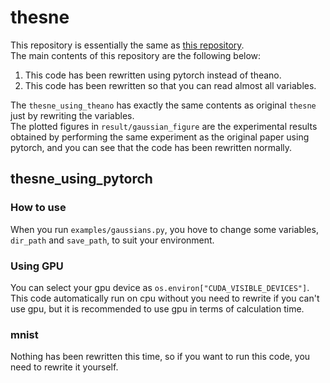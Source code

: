 # thesne
This repository is essentially the same as [this repository](https://github.com/paulorauber/thesne).  
The main contents of this repository are the following below:

1. This code has been rewritten using pytorch instead of theano.
2. This code has been rewritten so that you can read almost all variables.

The `thesne_using_theano` has exactly the same contents as original `thesne` just by rewriting the variables.  
The plotted figures in `result/gaussian_figure` are the experimental results obtained by performing the same experiment as the original paper using pytorch, and you can see that the code has been rewritten normally.


## thesne_using_pytorch
### How to use
When you run `examples/gaussians.py`, you hove to change some variables, `dir_path` and `save_path`, to suit your environment.

### Using GPU
You can select your gpu device as `os.environ["CUDA_VISIBLE_DEVICES"]`.  
This code automatically run on cpu without you need to rewrite if you can't use gpu, but it is recommended to use gpu in terms of calculation time.

### mnist
Nothing has been rewritten this time, so if you want to run this code, you need to rewrite it yourself.
